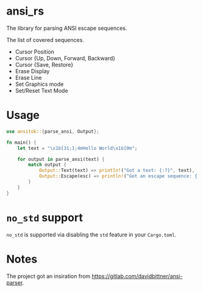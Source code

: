 # ansi_rs

The library for parsing ANSI escape sequences.

The list of covered sequences.

* Cursor Position
* Cursor {Up, Down, Forward, Backward}
* Cursor {Save, Restore}
* Erase Display
* Erase Line
* Set Graphics mode
* Set/Reset Text Mode

# Usage

```rust
use ansitok::{parse_ansi, Output};

fn main() {
    let text = "\x1b[31;1;4mHello World\x1b[0m";

    for output in parse_ansi(text) {
        match output {
            Output::Text(text) => println!("Got a text: {:?}", text),
            Output::Escape(esc) => println!("Got an escape sequence: {:?}", esc),
        }
    }
}
```

# `no_std` support

`no_std` is supported via disabling the `std` feature in your `Cargo.toml`.

# Notes

The project got an insiration from https://gitlab.com/davidbittner/ansi-parser.
